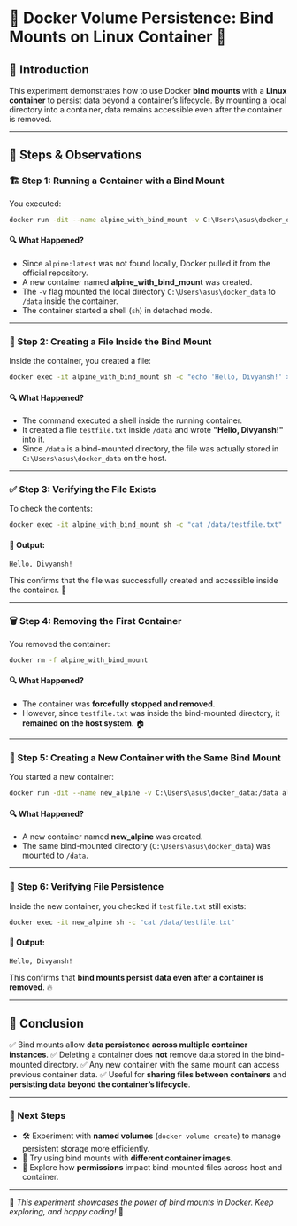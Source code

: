 # 🚀 Docker Volume Persistence: Bind Mounts on Linux Container 🐳

## 📌 Introduction
This experiment demonstrates how to use Docker **bind mounts** with a **Linux container** to persist data beyond a container’s lifecycle. By mounting a local directory into a container, data remains accessible even after the container is removed.

---

## 🔧 Steps & Observations

### 🏗 Step 1: Running a Container with a Bind Mount
You executed:
```sh
docker run -dit --name alpine_with_bind_mount -v C:\Users\asus\docker_data:/data alpine:latest sh
```
#### 🔍 What Happened?
- Since `alpine:latest` was not found locally, Docker pulled it from the official repository.
- A new container named **alpine_with_bind_mount** was created.
- The `-v` flag mounted the local directory `C:\Users\asus\docker_data` to `/data` inside the container.
- The container started a shell (`sh`) in detached mode.

---

### 📄 Step 2: Creating a File Inside the Bind Mount
Inside the container, you created a file:
```sh
docker exec -it alpine_with_bind_mount sh -c "echo 'Hello, Divyansh!' > /data/testfile.txt"
```
#### 🔍 What Happened?
- The command executed a shell inside the running container.
- It created a file `testfile.txt` inside `/data` and wrote **"Hello, Divyansh!"** into it.
- Since `/data` is a bind-mounted directory, the file was actually stored in `C:\Users\asus\docker_data` on the host.

---

### ✅ Step 3: Verifying the File Exists
To check the contents:
```sh
docker exec -it alpine_with_bind_mount sh -c "cat /data/testfile.txt"
```
#### 📌 Output:
```
Hello, Divyansh!
```
This confirms that the file was successfully created and accessible inside the container. 🎉

---

### 🗑 Step 4: Removing the First Container
You removed the container:
```sh
docker rm -f alpine_with_bind_mount
```
#### 🔍 What Happened?
- The container was **forcefully stopped and removed**.
- However, since `testfile.txt` was inside the bind-mounted directory, it **remained on the host system**. 🏠

---

### 🔄 Step 5: Creating a New Container with the Same Bind Mount
You started a new container:
```sh
docker run -dit --name new_alpine -v C:\Users\asus\docker_data:/data alpine sh
```
#### 🔍 What Happened?
- A new container named **new_alpine** was created.
- The same bind-mounted directory (`C:\Users\asus\docker_data`) was mounted to `/data`.

---

### 🔎 Step 6: Verifying File Persistence
Inside the new container, you checked if `testfile.txt` still exists:
```sh
docker exec -it new_alpine sh -c "cat /data/testfile.txt"
```
#### 📌 Output:
```
Hello, Divyansh!
```
This confirms that **bind mounts persist data even after a container is removed**. 🔥

---

## 🎯 Conclusion
✅ Bind mounts allow **data persistence across multiple container instances**.
✅ Deleting a container does **not** remove data stored in the bind-mounted directory.
✅ Any new container with the same mount can access previous container data.
✅ Useful for **sharing files between containers** and **persisting data beyond the container’s lifecycle**.

---

### 🚀 Next Steps
- 🛠 Experiment with **named volumes** (`docker volume create`) to manage persistent storage more efficiently.
- 🐳 Try using bind mounts with **different container images**.
- 🔐 Explore how **permissions** impact bind-mounted files across host and container.

---

🎯 *This experiment showcases the power of bind mounts in Docker. Keep exploring, and happy coding!* 🚀
